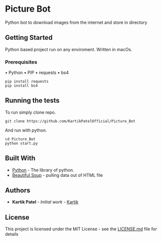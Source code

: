 # Picture Bot

Python bot to download images from the internet and store in directory

## Getting Started

Python based project run on any enviroment. Written in macOs.

### Prerequisites

• Python
• PIP
• requests
• bs4

```
pip install requests
pip install bs4
```

## Running the tests


To run simply clone repo.

```
git clone https://github.com/KartikPatelOfficial/Picture_Bot
```

And run with python.

```
cd Picture_Bot
python start.py
```

## Built With

* [Python](https://www.python.org/) - The library of python.
* [Beautiful Soup](https://www.crummy.com/software/BeautifulSoup/bs4/doc/) - pulling data out of HTML file

## Authors

* **Kartik Patel** - *Initial work* - [Kartik](https://github.com/KartikPatelOfficial)

## License

This project is licensed under the MIT License - see the [LICENSE.md](LICENSE.md) file for details

